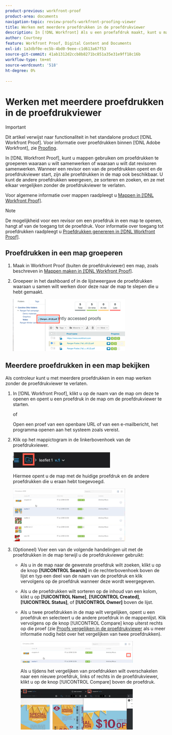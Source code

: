 ```yaml
---
product-previous: workfront-proof
product-area: documents
navigation-topic: review-proofs-workfront-proofing-viewer
title: Werken met meerdere proefdrukken in de proefdrukviewer
description: In [!DNL Workfront] Als u een proefafdruk maakt, kunt u mappen gebruiken om proefdrukken te groeperen waaraan u wilt samenwerken met revisoren. Wanneer een revisor een van de proefdrukken opent en de proefdrukviewer start, zijn alle proefdrukken in de map ook beschikbaar. U kunt de andere proefdrukken weergeven, ze sorteren en zoeken, en ze met elkaar vergelijken zonder de proefdrukviewer te verlaten.
author: Courtney
feature: Workfront Proof, Digital Content and Documents
exl-id: 1a3dbf0e-ec5b-4bd0-9eee-c1d613a67f53
source-git-commit: 41ab1312d2ccb8b8271bc851a35e31e9ff18c16b
workflow-type: tm+mt
source-wordcount: '518'
ht-degree: 0%

---
```


# Werken met meerdere proefdrukken in de proefdrukviewer

>[!IMPORTANT]
>
>Dit artikel verwijst naar functionaliteit in het standalone product [!DNL Workfront Proof]. Voor informatie over proefdrukken binnen [!DNL Adobe Workfront], zie [Proofing](../../../review-and-approve-work/proofing/proofing.md).

In [!DNL Workfront Proof], kunt u mappen gebruiken om proefdrukken te groeperen waaraan u wilt samenwerken of waaraan u wilt dat revisoren samenwerken. Wanneer een revisor een van de proefdrukken opent en de proefdrukviewer start, zijn alle proefdrukken in de map ook beschikbaar. U kunt de andere proefdrukken weergeven, ze sorteren en zoeken, en ze met elkaar vergelijken zonder de proefdrukviewer te verlaten.

Voor algemene informatie over mappen raadpleegt u [Mappen in [!DNL Workfront Proof]](../../../workfront-proof/wp-work-proofsfiles/organize-your-work/folders.md).

>[!NOTE]
>
>De mogelijkheid voor een revisor om een proefdruk in een map te openen, hangt af van de toegang tot de proefdruk. Voor informatie over toegang tot proefdrukken raadpleegt u [Proefdrukken genereren in [!DNL Workfront Proof]](../../../workfront-proof/wp-work-proofsfiles/create-proofs-and-files/generate-proofs.md).

## Proefdrukken in een map groeperen

1. Maak in Workfront Proof (buiten de proefdrukviewer) een map, zoals beschreven in [Mappen maken in [!DNL Workfront Proof]](../../../workfront-proof/wp-work-proofsfiles/organize-your-work/create-folders.md).
1. Groepeer in het dashboard of in de lijstweergave de proefdrukken waaraan u samen wilt werken door deze naar de map te slepen die u hebt gemaakt.

   ![Drag_proof_to_folder.png](assets/drag-proof-to-folder-350x162.png)

## Meerdere proefdrukken in een map bekijken

Als controleur kunt u met meerdere proefdrukken in een map werken zonder de proefdrukviewer te verlaten.

1. In [!DNL Workfront Proof], klikt u op de naam van de map om deze te openen en opent u een proefdruk in de map om de proefdrukviewer te starten.

   of

   Open een proef van een openbare URL of van een e-mailbericht, het programma openen aan het systeem zoals vereist.

1. Klik op het mappictogram in de linkerbovenhoek van de proefdrukviewer.

   ![Map_icon_in_proofing_viewer.png](assets/folder-icon-in-proofing-viewer.png)

   Hiermee opent u de map met de huidige proefdruk en de andere proefdrukken die u eraan hebt toegevoegd.

   ![Map_containing_proofs_in_proofing_viewer.png](assets/folder-containing-proofs-in-proofing-viewer-350x164.png)

1. (Optioneel) Voer een van de volgende handelingen uit met de proefdrukken in de map terwijl u de proefdrukviewer gebruikt:

   * Als u in de map naar de gewenste proefdruk wilt zoeken, klikt u op de knop **[!UICONTROL Search]** in de rechterbovenhoek boven de lijst en typ een deel van de naam van de proefdruk en klik vervolgens op de proefdruk wanneer deze wordt weergegeven.
   * Als u de proefdrukken wilt sorteren op de inhoud van een kolom, klikt u op **[!UICONTROL Name]**, **[!UICONTROL Created]**, **[!UICONTROL Status]**, of **[!UICONTROL Owner]** boven de lijst.

   * Als u twee proefdrukken in de map wilt vergelijken, opent u een proefdruk en selecteert u de andere proefdruk in de mappenlijst. Klik vervolgens op de knop [!UICONTROL Compare] knop uiterst rechts op die proef (zie [Proofs vergelijken in de proefdrukviewer](../../../workfront-proof/wp-work-proofsfiles/review-proofs-wpv/compare-proofs.md) als u meer informatie nodig hebt over het vergelijken van twee proefdrukken).

      ![Compare_button_in_folder_list_in_proofing_viewer.png](assets/compare-button-350x67.png)

      Als u tijdens het vergelijken van proefdrukken wilt overschakelen naar een nieuwe proefdruk, links of rechts in de proefdrukviewer, klikt u op de knop [!UICONTROL Compare] boven de proefdruk.

      ![](assets/mceclip0-350x126.png)

